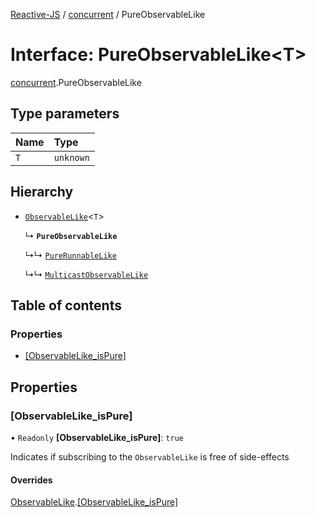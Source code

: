 [Reactive-JS](../README.md) / [concurrent](../modules/concurrent.md) / PureObservableLike

# Interface: PureObservableLike<T\>

[concurrent](../modules/concurrent.md).PureObservableLike

## Type parameters

| Name | Type |
| :------ | :------ |
| `T` | `unknown` |

## Hierarchy

- [`ObservableLike`](concurrent.ObservableLike.md)<`T`\>

  ↳ **`PureObservableLike`**

  ↳↳ [`PureRunnableLike`](concurrent.PureRunnableLike.md)

  ↳↳ [`MulticastObservableLike`](concurrent.MulticastObservableLike.md)

## Table of contents

### Properties

- [[ObservableLike\_isPure]](concurrent.PureObservableLike.md#[observablelike_ispure])

## Properties

### [ObservableLike\_isPure]

• `Readonly` **[ObservableLike\_isPure]**: ``true``

Indicates if subscribing to the `ObservableLike` is free of side-effects

#### Overrides

[ObservableLike](concurrent.ObservableLike.md).[[ObservableLike_isPure]](concurrent.ObservableLike.md#[observablelike_ispure])
